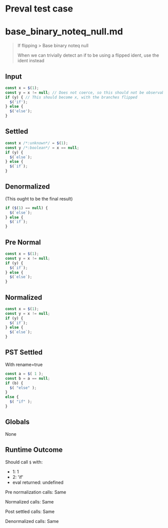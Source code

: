# Preval test case

# base_binary_noteq_null.md

> If flipping > Base binary noteq null
>
> When we can trivially detect an if to be using a flipped ident, use the ident instead

## Input

`````js filename=intro
const x = $(1);
const y = x != null; // Does not coerce, so this should not be observable
if (y) { // This should become x, with the branches flipped
  $('if');
} else {
  $('else');
}
`````

## Settled


`````js filename=intro
const x /*:unknown*/ = $(1);
const y /*:boolean*/ = x == null;
if (y) {
  $(`else`);
} else {
  $(`if`);
}
`````

## Denormalized
(This ought to be the final result)

`````js filename=intro
if ($(1) == null) {
  $(`else`);
} else {
  $(`if`);
}
`````

## Pre Normal


`````js filename=intro
const x = $(1);
const y = x != null;
if (y) {
  $(`if`);
} else {
  $(`else`);
}
`````

## Normalized


`````js filename=intro
const x = $(1);
const y = x != null;
if (y) {
  $(`if`);
} else {
  $(`else`);
}
`````

## PST Settled
With rename=true

`````js filename=intro
const a = $( 1 );
const b = a == null;
if (b) {
  $( "else" );
}
else {
  $( "if" );
}
`````

## Globals

None

## Runtime Outcome

Should call `$` with:
 - 1: 1
 - 2: 'if'
 - eval returned: undefined

Pre normalization calls: Same

Normalized calls: Same

Post settled calls: Same

Denormalized calls: Same
